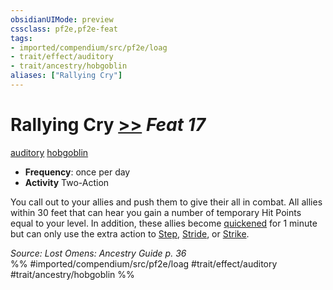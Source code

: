```yaml
---
obsidianUIMode: preview
cssclass: pf2e,pf2e-feat
tags:
- imported/compendium/src/pf2e/loag
- trait/effect/auditory
- trait/ancestry/hobgoblin
aliases: ["Rallying Cry"]
---
```

# Rallying Cry  [>>](chapter-9-playing-the-game.md#Actions "Two-Action") *Feat 17*  
[auditory](auditory.md)  [hobgoblin](hobgoblin-locg.md)  

- **Frequency**: once per day
- **Activity** Two-Action

You call out to your allies and push them to give their all in combat. All allies within 30 feet that can hear you gain a number of temporary Hit Points equal to your level. In addition, these allies become [quickened](conditions.md#Quickened) for 1 minute but can only use the extra action to [Step](step.md), [Stride](stride.md), or [Strike](strike.md).

*Source: Lost Omens: Ancestry Guide p. 36*  
%% #imported/compendium/src/pf2e/loag #trait/effect/auditory #trait/ancestry/hobgoblin %%
